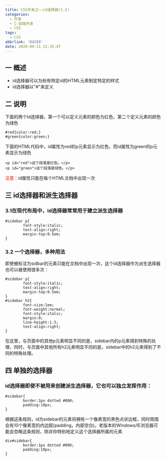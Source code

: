 ```yaml
---
title: CSS开发之——id选择器(1.5)
categories:
  - 开发
  - C-前端开发
  - CSS
tags:
  - CSS
abbrlink: '84159'
date: 2020-09-11 22:35:47
---
```

## 一 概述

* id选择器可以为标有特定id的HTML元素制定特定的样式
* id选择器以"#"来定义

<!--more-->

## 二 说明

下面的两个Id选择器，第一个可以定义元素的颜色为红色，第二个定义元素的颜色为绿色

```
#red{color:red;}
#green{color:green;}
```

下面的HTML代码中，id属性为red的p元素显示为红色，而id属性为green的p元素显示为绿色

```
<p id="red">这个段落是红色。</p>
<p id="green">这个段落是绿色。</p>
```

<font color="red">注意：</font>id属性只能在每个HTML文档中出现一次

## 三 id选择器和派生选择器

### 3.1在现代布局中，id选择器常常用于建立派生选择器

```
#sidebar p{
		font-style:italic;
		text-align:right;
		margin-top:0.5em;
}
```

### 3.2 一个选择器，多种用法

即使被标注为sidbar的元素只能在文档中出现一次，这个id选择器作为派生选择器也可以被使用很多次：

```
#sidebar p{
		font-style:italic;
		text-align:right;
		margin-top:0.5em;
}
#sidebar h2{
		font-size:1em;
		font-weight:normal;
		font-style:italic;
		margin:0;
		line-height:1.5;
		text-align:right;
}
```

在这里，与页面中的其他p元素明显不同的是，sidebar内的p元素得到特殊的处理，同时，与页面中其他所有h2元素明显不同的是，sidebar中的h2元素得到了不同的特殊处理。

## 四 单独的选择器

### id选择器即使不被用来创建派生选择器，它也可以独立发挥作用：

```
#sidebar{
		border:1px dotted #000;
		padding:10px;
}
```

根据这条规则，id为sidebar的元素将拥有一个像素宽的黑色点状边框，同时周围会有10个像素宽的内边距(padding，内部空白)。老版本的Windows/IE浏览器可能会忽略这条规则，除非你特别地定义这个选择器所属的元素

```
div#sidebar{
		border:1px dotted #000;
		padding:10px;
}
```


